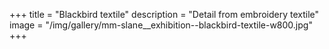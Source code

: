 +++
title = "Blackbird textile"
description = "Detail from embroidery textile"
image = "/img/gallery/mm-slane__exhibition--blackbird-textile-w800.jpg"
+++


